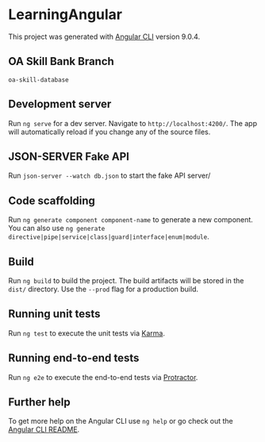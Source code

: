 # LearningAngular

This project was generated with [Angular CLI](https://github.com/angular/angular-cli) version 9.0.4.

## OA Skill Bank Branch

`oa-skill-database`

## Development server

Run `ng serve` for a dev server. Navigate to `http://localhost:4200/`. The app will automatically reload if you change any of the source files.

## JSON-SERVER Fake API

Run `json-server --watch db.json` to start the fake API server/

## Code scaffolding

Run `ng generate component component-name` to generate a new component. You can also use `ng generate directive|pipe|service|class|guard|interface|enum|module`.

## Build

Run `ng build` to build the project. The build artifacts will be stored in the `dist/` directory. Use the `--prod` flag for a production build.

## Running unit tests

Run `ng test` to execute the unit tests via [Karma](https://karma-runner.github.io).

## Running end-to-end tests

Run `ng e2e` to execute the end-to-end tests via [Protractor](http://www.protractortest.org/).

## Further help

To get more help on the Angular CLI use `ng help` or go check out the [Angular CLI README](https://github.com/angular/angular-cli/blob/master/README.md).
